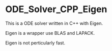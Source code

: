 # ODE_Solver_CPP_Eigen

This is a ODE solver written in C++ with Eigen.

Eigen is a wrapper use BLAS and LAPACK. 

Eigen is not perticularly fast.
